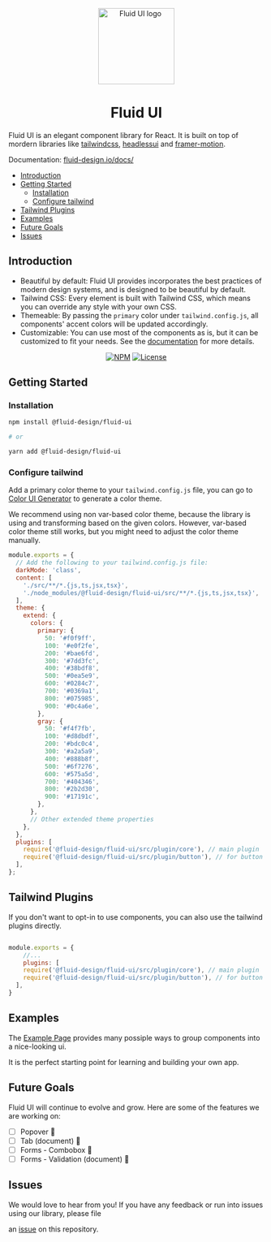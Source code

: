 <!-- markdownlint-disable-next-line -->
<p align="center">
  <a href="https://fluid-design.io/docs/" rel="noopener" target="_blank"><img width="150" src="[/docs/public/static/logo.svg](https://user-images.githubusercontent.com/13263720/205263424-c7458db9-a1ea-4b7c-8c0b-cfdc811fb5f4.png)" alt="Fluid UI logo"></a>
</p>

<h1 align="center">Fluid UI</h1>


Fluid UI is an elegant component library for React. It is built on top of mordern libraries like [tailwindcss](https://tailwindcss.com/), [headlessui](https://headlessui.dev/) and [framer-motion](https://www.framer.com/motion/).

Documentation: [fluid-design.io/docs/](https://fluid-design.io/docs/)

- [Introduction](#introduction)
- [Getting Started](#getting-started)
  - [Installation](#installation)
  - [Configure tailwind](#configure-tailwind)
- [Tailwind Plugins](#tailwind-plugins)
- [Examples](#examples)
- [Future Goals](#future-goals)
- [Issues](#issues)

## Introduction

- Beautiful by default: Fluid UI provides incorporates the best practices of modern design systems, and is designed to be beautiful by default.
- Tailwind CSS: Every element is built with Tailwind CSS, which means you can override any style with your own CSS.
- Themeable: By passing the `primary` color under `tailwind.config.js`, all components' accent colors will be updated accordingly.
- Customizable: You can use most of the components as is, but it can be customized to fit your needs. See the [documentation](https://fluid-design.io/docs/) for more details.

<div align="center">

[![NPM](https://img.shields.io/npm/v/fluid-design.svg)](https://www.npmjs.com/package/@fluid-design/fluid-ui)
[![License](https://img.shields.io/badge/license-MIT-blue.svg)](https://github.com/fluid-design-io/fluid-ui/blob/main/LICENSE)

</div>

##  Getting Started

### Installation

```bash
npm install @fluid-design/fluid-ui

# or

yarn add @fluid-design/fluid-ui
```

### Configure tailwind

Add a primary color theme to your `tailwind.config.js` file,
you can go to [Color UI Generator](https://fluid-color.vercel.app/) to generate a color theme.

We recommend using non var-based color theme, because the library is using and transforming based on the given colors.
However, var-based color theme still works, but you might need to adjust the color theme manually.

```js tailwind.config.js
module.exports = {
  // Add the following to your tailwind.config.js file:
  darkMode: 'class',
  content: [
    './src/**/*.{js,ts,jsx,tsx}',
    './node_modules/@fluid-design/fluid-ui/src/**/*.{js,ts,jsx,tsx}',
  ],
  theme: {
    extend: {
      colors: {
        primary: {
          50: '#f0f9ff',
          100: '#e0f2fe',
          200: '#bae6fd',
          300: '#7dd3fc',
          400: '#38bdf8',
          500: '#0ea5e9',
          600: '#0284c7',
          700: '#0369a1',
          800: '#075985',
          900: '#0c4a6e',
        },
        gray: {
          50: '#f4f7fb',
          100: '#d8dbdf',
          200: '#bdc0c4',
          300: '#a2a5a9',
          400: '#888b8f',
          500: '#6f7276',
          600: '#575a5d',
          700: '#404346',
          800: '#2b2d30',
          900: '#17191c',
        },
      },
      // Other extended theme properties
    },
  },
  plugins: [
    require('@fluid-design/fluid-ui/src/plugin/core'), // main plugin
    require('@fluid-design/fluid-ui/src/plugin/button'), // for button component
  ],
};
```

## Tailwind Plugins

If you don't want to opt-in to use components, you can also use the tailwind plugins directly.

```js tailwind.config.js

module.exports = {
    //...
    plugins: [
    require('@fluid-design/fluid-ui/src/plugin/core'), // main plugin
    require('@fluid-design/fluid-ui/src/plugin/button'), // for button component
  ],
}
```

##  Examples

The [Example Page](http://fluid-design.io/docs/examples) provides many possiple ways to group components into a nice-looking ui.

It is the perfect starting point for learning and building your own app.

##  Future Goals

Fluid UI will continue to evolve and grow. Here are some of the features we are working on:

- [ ] Popover 🚧
- [ ] Tab (document) 📄
- [ ] Forms - Combobox 🚧
- [ ] Forms - Validation  (document) 📄

## Issues

We would love to hear from you! If you have any feedback or run into issues using our library, please file

an [issue](https://github.com/fluid-design-io/fluid/issues/new) on this repository.

